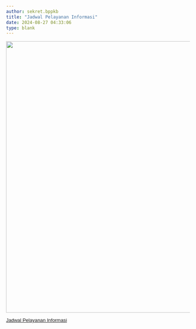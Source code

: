 ```yaml
---
author: sekret.bppkb
title: "Jadwal Pelayanan Informasi"
date: 2024-08-27 04:33:06
type: blank
---
```

<p style="line-height: 1.1;"><span style="font-size: 10pt; font-family: arial, helvetica, sans-serif;"><img src="/images/DgGTl3rZFe3UX0i7qgsL.png" width="594" height="742" alt="" /></span></p>
<p style="line-height: 1.1;"><a href="https://drive.google.com/file/d/1Vk5amhYEROcvj2gKIiCtRjMOO09K4XbM/view?usp=sharing"><span style="font-size: 10pt; font-family: arial, helvetica, sans-serif;">Jadwal Pelayanan Informasi</span></a></p>